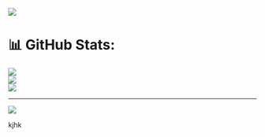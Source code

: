![](https://i.ibb.co/5WfTvGT/Purple-Modern-Digital-Marketing-Banner.jpg)


# 📊 GitHub Stats:
![](https://github-readme-stats.vercel.app/api?username=Kader517777&theme=dark&hide_border=false&include_all_commits=false&count_private=false)<br/>
![](https://github-readme-streak-stats.herokuapp.com/?user=Kader517777&theme=dark&hide_border=false)<br/>
![](https://github-readme-stats.vercel.app/api/top-langs/?username=Kader517777&theme=dark&hide_border=false&include_all_commits=false&count_private=false&layout=compact)

---
[![](https://visitcount.itsvg.in/api?id=Kader517777&icon=0&color=0)](https://visitcount.itsvg.in)

<!-- Proudly created with GPRM ( https://gprm.itsvg.in ) -->
kjhk

